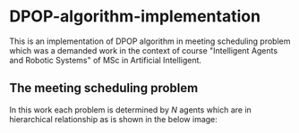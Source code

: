 # DPOP-algorithm-implementation

This is an implementation of DPOP algorithm in meeting scheduling problem which was a demanded work in the context of course "Intelligent Agents and Robotic Systems" of MSc in Artificial Intelligent.

## The meeting scheduling problem
In this work each problem is determined by _N_ agents which are in hierarchical relationship as is shown in the below image:

